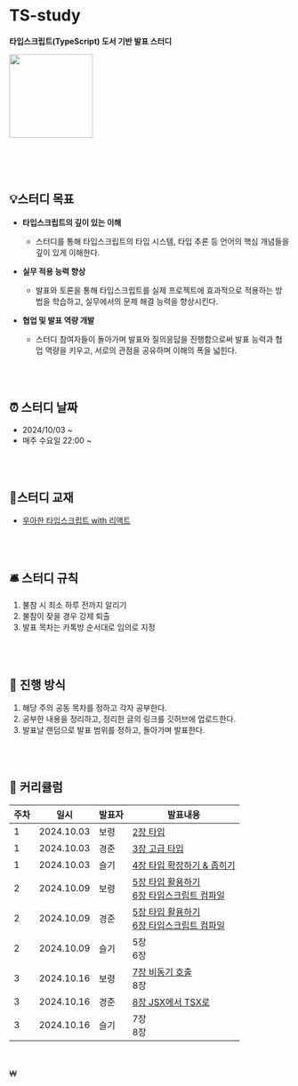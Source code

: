# TS-study

**타입스크립트(TypeScript) 도서 기반 발표 스터디**

<img src="https://github.com/user-attachments/assets/a7ec69d7-b85d-45d5-8b9f-84ed7a636291" width="150px" height="150px" />

<br/><br/>
<br/>

## 💡스터디 목표

- **타입스크립트의 깊이 있는 이해**

  - 스터디를 통해 타입스크립트의 타입 시스템, 타입 추론 등 언어의 핵심 개념들을 깊이 있게 이해한다.

- **실무 적용 능력 향상**

  - 발표와 토론을 통해 타입스크립트를 실제 프로젝트에 효과적으로 적용하는 방법을 학습하고, 실무에서의 문제 해결 능력을 향상시킨다.

- **협업 및 발표 역량 개발**
  - 스터디 참여자들이 돌아가며 발표와 질의응답을 진행함으로써 발표 능력과 협업 역량을 키우고, 서로의 관점을 공유하며 이해의 폭을 넓힌다.

<br/><br/>

## ⏰ 스터디 날짜

- 2024/10/03 ~
- 매주 수요일 22:00 ~

<br/><br/>

## 📘스터디 교재

- [우아한 타입스크립트 with 리액트](https://product.kyobobook.co.kr/detail/S000210716282?utm_source=google&utm_medium=cpc&utm_campaign=googleSearch&gad_source=1&gclid=Cj0KCQjwjNS3BhChARIsAOxBM6qZ81rCRgQN-7GDF3G3voumUOTmV9CNJd2tMD6z2P-QN56qG2Xvb_saAphREALw_wcB)

<br/><br/>

## 🛎️ 스터디 규칙

1. 불참 시 최소 하루 전까지 알리기
2. 불참이 잦을 경우 강제 퇴출
3. 발표 목차는 카톡방 순서대로 임의로 지정

<br/><br/>

## 📢 진행 방식

1. 해당 주의 공동 목차를 정하고 각자 공부한다.
2. 공부한 내용을 정리하고, 정리한 글의 링크를 깃허브에 업로드한다.
3. 발표날 랜덤으로 발표 범위를 정하고, 돌아가며 발표한다.

<br/><br/>

## 📆 커리큘럼

| 주차 | 일시       | 발표자             | 발표내용                                  |
|------|------------|--------------------|-------------------------------------------|
| 1    | 2024.10.03  | 보령   | [2장 타입](https://thin-brisket-ae4.notion.site/2-1101725a42fe804c840ed5278cd26724?pvs=4) |
| 1    | 2024.10.03  | 경준   | [3장 고급 타입](https://sand-tapir-46f.notion.site/3-f5cf0151cc8042b499cb87e203bea2d5?pvs=4) |
| 1    | 2024.10.03  | 슬기   | [4장 타입 확장하기 & 좁히기](https://glamorous-witness-058.notion.site/4-1138a4f41d7f80119e12eca7d570a6e0?pvs=4) |
| 2    | 2024.10.09  | 보령   | [5장 타입 활용하기](https://thin-brisket-ae4.notion.site/5-1181725a42fe8067ab49faec0735c08f?pvs=4) <br/> [6장 타입스크립트 컴파일](https://thin-brisket-ae4.notion.site/6-1151725a42fe8075a76dc1db27a5cfec?pvs=4) |
| 2    | 2024.10.09  | 경준   | [5장 타입 활용하기](https://sand-tapir-46f.notion.site/5-b6d376be583342bf8869e47893247171?pvs=4) <br/> [6장 타입스크립트 컴파일](https://sand-tapir-46f.notion.site/6-66835327452543a996a9059487a141b2?pvs=4) |
| 2    | 2024.10.09  | 슬기   | 5장 <br/> 6장 |
| 3    | 2024.10.16  | 보령   | [7장 비동기 호출](https://thin-brisket-ae4.notion.site/7-1151725a42fe80baa67fdded9bb1e604?pvs=4) <br/> 8장 |
| 3    | 2024.10.16  | 경준   | [8장 JSX에서 TSX로](https://sand-tapir-46f.notion.site/8-JSX-TSX-1215dc2bbe6f801d9aecec9168537993?pvs=4) |
| 3    | 2024.10.16  | 슬기   | 7장 <br/> 8장 |


<br/><br/>
₩

